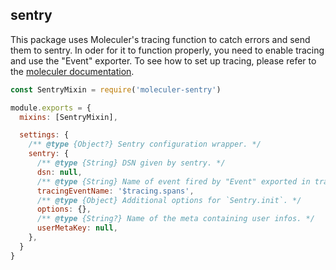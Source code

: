 ## sentry

This package uses Moleculer's tracing function to catch errors and send them to sentry. In oder for it to function
properly, you need to enable tracing and use the "Event" exporter. To see how to set up tracing, please refer to
the [moleculer documentation](https://moleculer.services/docs/0.14/tracing.html#Event).

```js
const SentryMixin = require('moleculer-sentry')

module.exports = {
  mixins: [SentryMixin],

  settings: {
    /** @type {Object?} Sentry configuration wrapper. */
    sentry: {
      /** @type {String} DSN given by sentry. */
      dsn: null,
      /** @type {String} Name of event fired by "Event" exported in tracing. */
      tracingEventName: '$tracing.spans',
      /** @type {Object} Additional options for `Sentry.init`. */
      options: {},
      /** @type {String?} Name of the meta containing user infos. */
      userMetaKey: null,
    },
  }
}
```

